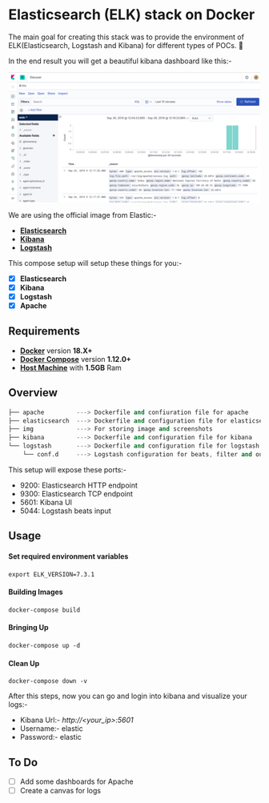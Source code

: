 # Elasticsearch (ELK) stack on Docker

The main goal for creating this stack was to provide the environment of ELK(Elasticsearch, Logstash and Kibana) for different types of POCs. :slightly_smiling_face:

In the end result you will get a beautiful kibana dashboard like this:-

![](./img/kibana-overview.png)

We are using the official image from Elastic:-

- **[Elasticsearch](https://github.com/elastic/elasticsearch/tree/master/distribution/docker)**
- **[Kibana](https://github.com/elastic/kibana/tree/master/src/dev/build/tasks/os_packages/docker_generator)**
- **[Logstash](https://github.com/elastic/logstash/tree/master/docker)**

This compose setup will setup these things for you:-

- [X] **Elasticsearch**
- [X] **Kibana**
- [X] **Logstash**
- [X] **Apache**

## Requirements

- **[Docker](https://docs.docker.com/install/)** version **18.X+**
- **[Docker Compose]()** version **1.12.0+**
- **[Host Machine]()** with **1.5GB** Ram

## Overview

```s
├── apache         ---> Dockerfile and confiuration file for apache
├── elasticsearch  ---> Dockerfile and configuration file for elasticsearch
├── img            ---> For storing image and screenshots
├── kibana         ---> Dockerfile and configuration file for kibana
└── logstash       ---> Dockerfile and configuration file for logstash
    └── conf.d     ---> Logstash configuration for beats, filter and outputs
```

This setup will expose these ports:-

- 9200: Elasticsearch HTTP endpoint
- 9300: Elasticsearch TCP endpoint
- 5601: Kibana UI
- 5044: Logstash beats input

## Usage

#### Set required environment variables

```shell
export ELK_VERSION=7.3.1
```

#### Building Images

```shell
docker-compose build
```

#### Bringing Up

```shell
docker-compose up -d
```

#### Clean Up

```shell
docker-compose down -v
```

After this steps, now you can go and login into kibana and visualize your logs:-

- Kibana Url:- *http://<your_ip>:5601*
- Username:- elastic
- Password:- elastic

## To Do
- [ ] Add some dashboards for Apache
- [ ] Create a canvas for logs
